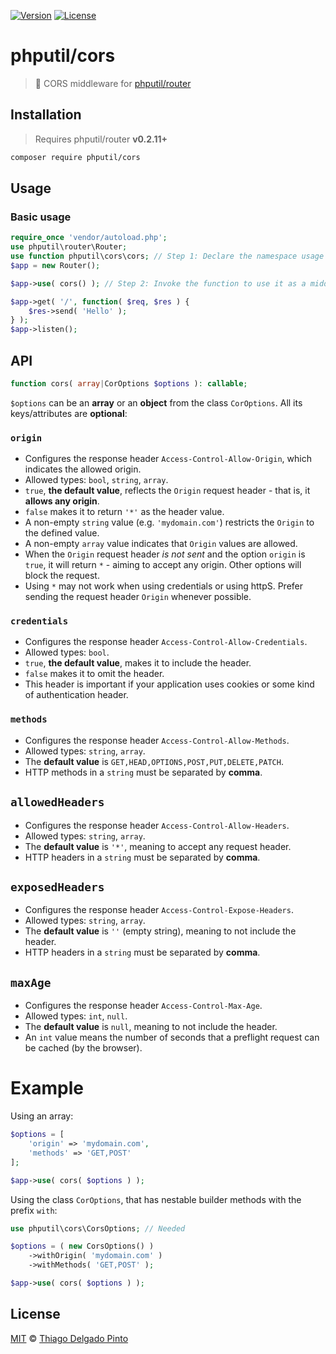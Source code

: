[![Version](https://poser.pugx.org/phputil/cors/v?style=flat-square)](https://packagist.org/packages/phputil/cors)
[![License](https://poser.pugx.org/phputil/cors/license?style=flat-square)](https://packagist.org/packages/phputil/cors)

# phputil/cors

> 🔌 CORS middleware for [phputil/router](https://github.com/thiagodp/router)

## Installation

> Requires phputil/router **v0.2.11+**

```bash
composer require phputil/cors
```

## Usage

### Basic usage

```php
require_once 'vendor/autoload.php';
use phputil\router\Router;
use function phputil\cors\cors; // Step 1: Declare the namespace usage for the function.
$app = new Router();

$app->use( cors() ); // Step 2: Invoke the function to use it as a middleware.

$app->get( '/', function( $req, $res ) {
    $res->send( 'Hello' );
} );
$app->listen();
```

## API

```php
function cors( array|CorOptions $options ): callable;
```
`$options` can be an **array** or an **object** from the class `CorOptions`. All its keys/attributes are **optional**:

### `origin`
- Configures the response header `Access-Control-Allow-Origin`, which indicates the allowed origin.
- Allowed types: `bool`, `string`, `array`.
- `true`, **the default value**, reflects the `Origin` request header - that is, it **allows any origin**.
- `false` makes it to return `'*'` as the header value.
- A non-empty `string` value (e.g. `'mydomain.com'`) restricts the `Origin` to the defined value.
- A non-empty `array` value indicates that `Origin` values are allowed.
- When the `Origin` request header _is not sent_ and the option `origin` is `true`, it
  will return `*` - aiming to accept any origin. Other options will block the request.
- Using `*` may not work when using credentials or using httpS. Prefer sending the request header `Origin` whenever possible.

### `credentials`
- Configures the response header `Access-Control-Allow-Credentials`.
- Allowed types: `bool`.
- `true`, **the default value**, makes it to include the header.
- `false` makes it to omit the header.
- This header is important if your application uses cookies or some kind of authentication header.

### `methods`
- Configures the response header `Access-Control-Allow-Methods`.
- Allowed types: `string`, `array`.
- The **default value** is `GET,HEAD,OPTIONS,POST,PUT,DELETE,PATCH`.
- HTTP methods in a `string` must be separated by **comma**.

## `allowedHeaders`
- Configures the response header `Access-Control-Allow-Headers`.
- Allowed types: `string`, `array`.
- The **default value** is `'*'`, meaning to accept any request header.
- HTTP headers in a `string` must be separated by **comma**.

## `exposedHeaders`
- Configures the response header `Access-Control-Expose-Headers`.
- Allowed types: `string`, `array`.
- The **default value** is `''` (empty string), meaning to not include the header.
- HTTP headers in a `string` must be separated by **comma**.

## `maxAge`
- Configures the response header `Access-Control-Max-Age`.
- Allowed types: `int`, `null`.
- The **default value** is `null`, meaning to not include the header.
- An `int` value means the number of seconds that a preflight request can be cached (by the browser).

# Example

Using an array:

```php
$options = [
    'origin' => 'mydomain.com',
    'methods' => 'GET,POST'
];

$app->use( cors( $options ) );
```

Using the class `CorOptions`, that has nestable builder methods with the prefix `with`:

```php
use phputil\cors\CorsOptions; // Needed

$options = ( new CorsOptions() )
    ->withOrigin( 'mydomain.com' )
    ->withMethods( 'GET,POST' );

$app->use( cors( $options ) );
```


## License

[MIT](LICENSE) © [Thiago Delgado Pinto](https://github.com/thiagodp)
